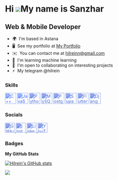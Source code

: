Hi ![](https://user-images.githubusercontent.com/18350557/176309783-0785949b-9127-417c-8b55-ab5a4333674e.gif)My name is Sanzhar
===============================================================================================================================

Web & Mobile Developer
----------------------

* 🌍  I'm based in Astana
* 🖥️  See my portfolio at [My Portfolio](http://https://hilrein.netlify.app/)
* ✉️  You can contact me at [hilreinn@gmail.com](mailto:hilreinn@gmail.com)
* 🧠  I'm learning machine learning
* 🤝  I'm open to collaborating on interesting projects
* ⚡  My telegram @hilrein

### Skills

<p align="left">
  <img src="https://cdn.jsdelivr.net/gh/devicons/devicon/icons/cplusplus/cplusplus-original.svg" width="36" height="36" alt="C++" style="filter: invert(32%) sepia(89%) saturate(600%) hue-rotate(193deg) brightness(95%) contrast(130%);" />
  <img src="https://cdn.jsdelivr.net/gh/devicons/devicon/icons/javascript/javascript-original.svg" width="36" height="36" alt="JavaScript" style="filter: invert(32%) sepia(89%) saturate(600%) hue-rotate(193deg) brightness(95%) contrast(120%);" />
  <img src="https://cdn.jsdelivr.net/gh/devicons/devicon/icons/python/python-original.svg" width="36" height="36" alt="Python" style="filter: invert(32%) sepia(89%) saturate(600%) hue-rotate(193deg) brightness(95%) contrast(92%);" />
  <img src="https://cdn.jsdelivr.net/gh/devicons/devicon/icons/mysql/mysql-original.svg" width="36" height="36" alt="MySQL" style="filter: invert(32%) sepia(89%) saturate(600%) hue-rotate(193deg) brightness(95%) contrast(92%);" />
  <img src="https://cdn.jsdelivr.net/gh/devicons/devicon/icons/postgresql/postgresql-original.svg" width="36" height="36" alt="PostgreSQL" style="filter: invert(32%) sepia(89%) saturate(600%) hue-rotate(193deg) brightness(95%) contrast(92%);" />
  <img src="https://cdn.jsdelivr.net/gh/devicons/devicon/icons/supabase/supabase-original.svg" width="36" height="36" alt="Supabase" style="filter: invert(32%) sepia(89%) saturate(600%) hue-rotate(193deg) brightness(95%) contrast(92%);" />
  <img src="https://cdn.jsdelivr.net/gh/devicons/devicon/icons/flutter/flutter-original.svg" width="36" height="36" alt="Flutter" style="filter: invert(32%) sepia(89%) saturate(600%) hue-rotate(193deg) brightness(95%) contrast(92%);" />
  <img src="https://cdn.jsdelivr.net/gh/devicons/devicon/icons/django/django-plain.svg" width="36" height="36" alt="Django" style="filter: invert(32%) sepia(89%) saturate(600%) hue-rotate(193deg) brightness(95%) contrast(92%);" />
</p>



### Socials

<p align="left">
  <a href="https://github.com/Hilrein" target="_blank">
    <img src="https://cdn.jsdelivr.net/gh/simple-icons/simple-icons/icons/github.svg" width="32" height="32" alt="GitHub" style="filter: invert(32%) sepia(89%) saturate(600%) hue-rotate(193deg) brightness(95%) contrast(92%);" />
  </a>
  <a href="https://www.instagram.com/hilrein/" target="_blank">
    <img src="https://cdn.jsdelivr.net/gh/simple-icons/simple-icons/icons/instagram.svg" width="32" height="32" alt="Instagram" style="filter: invert(32%) sepia(89%) saturate(600%) hue-rotate(193deg) brightness(95%) contrast(92%);" />
  </a>
  <a href="https://www.linkedin.com/in/sanzhar-turabaev-0b17ab314/" target="_blank">
    <img src="https://cdn.jsdelivr.net/gh/simple-icons/simple-icons/icons/linkedin.svg" width="32" height="32" alt="LinkedIn" style="filter: invert(32%) sepia(89%) saturate(600%) hue-rotate(193deg) brightness(95%) contrast(92%);" />
  </a>
  <a href="https://www.youtube.com/@Hilrein" target="_blank">
    <img src="https://cdn.jsdelivr.net/gh/simple-icons/simple-icons/icons/youtube.svg" width="32" height="32" alt="YouTube" style="filter: invert(32%) sepia(89%) saturate(600%) hue-rotate(193deg) brightness(95%) contrast(92%);" />
  </a>
</p>


### Badges

<b>My GitHub Stats</b>

<a href="http://www.github.com/Hilrein"><img src="https://github-readme-stats.vercel.app/api?username=Hilrein&show_icons=true&hide=prs,issues,&count_private=true&title_color=3382ed&text_color=ffffff&icon_color=3382ed&bg_color=181824&hide_border=true&show_icons=true" alt="Hilrein's GitHub stats" /></a>

<a href="http://www.github.com/Hilrein"><img src="https://github-readme-streak-stats.herokuapp.com/?user=Hilrein&stroke=ffffff&background=181824&ring=3382ed&fire=3382ed&currStreakNum=ffffff&currStreakLabel=3382ed&sideNums=ffffff&sideLabels=ffffff&dates=ffffff&hide_border=true" /></a>
